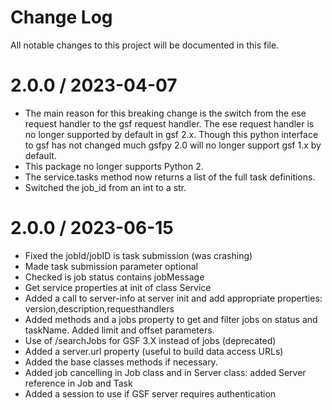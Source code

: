 # Change Log
All notable changes to this project will be documented in this file.

# 2.0.0 / 2023-04-07
- The main reason for this breaking change is the switch from the ese request handler to the gsf request handler. The ese request handler is no longer supported by default in gsf 2.x.  Though this python interface to gsf has not changed much gsfpy 2.0 will no longer support gsf 1.x by default.
- This package no longer supports Python 2.
- The service.tasks method now returns a list of the full task definitions. 
- Switched the job_id from an int to a str.

# 2.0.0 / 2023-06-15
-	Fixed the jobId/jobID is task submission (was crashing)
-	Made task submission parameter optional  
-	Checked is job status contains jobMessage 
-	Get service properties at init of class Service
-	Added a call to server-info at server init and add appropriate properties: version,description,requesthandlers
-	Added methods and a jobs property to get and filter jobs on status and taskName. Added limit and offset parameters.
-   Use of /searchJobs for GSF 3.X instead of jobs (deprecated)
-	Added a server.url property (useful to build data access URLs)
-   Added the base classes methods if necessary.
-   Added job cancelling in Job class and in Server class: added Server reference in Job and Task
-   Added a session to use if GSF server requires authentication

